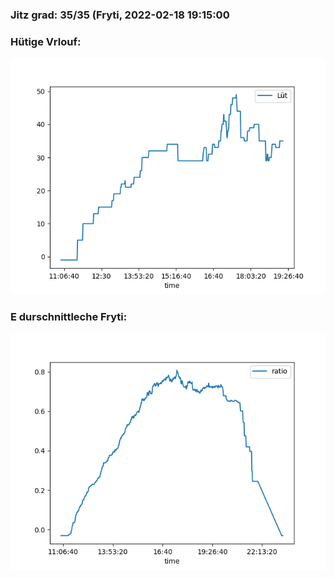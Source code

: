 ### Jitz grad: 35/35 (Fryti, 2022-02-18 19:15:00

### Hütige Vrlouf:
![Graph](Today.png)

### E durschnittleche Fryti:
![Graph](Fryti.png)